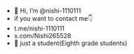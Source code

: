 - 👋 Hi, I’m @nishi-1110111
- if you want to contact me👇
- t.me/nishi-1110111
- x.com/Nishi265528
- 📖 just a student(Eighth grade students)
